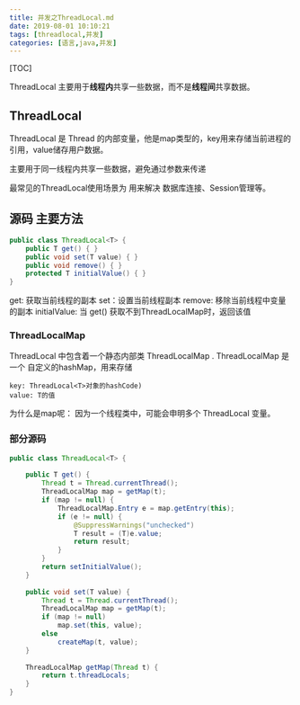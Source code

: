 ```yaml
---
title: 并发之ThreadLocal.md
date: 2019-08-01 10:10:21
tags: [threadlocal,并发]
categories: [语言,java,并发]
---
```


[TOC]

ThreadLocal 主要用于**线程内**共享一些数据，而不是**线程间**共享数据。

<!--more-->

## ThreadLocal

ThreadLocal 是 Thread 的内部变量，他是map类型的，key用来存储当前进程的引用，value储存用户数据。

主要用于同一线程内共享一些数据，避免通过参数来传递

最常见的ThreadLocal使用场景为 用来解决 数据库连接、Session管理等。

## 源码 主要方法

```java
public class ThreadLocal<T> {
    public T get() { }
    public void set(T value) { }
    public void remove() { }
    protected T initialValue() { }
}

```

get: 获取当前线程的副本
set：设置当前线程副本
remove: 移除当前线程中变量的副本
initialValue: 当 get() 获取不到ThreadLocalMap时，返回该值


### ThreadLocalMap

ThreadLocal 中包含着一个静态内部类 ThreadLocalMap . ThreadLocalMap 是一个 自定义的hashMap，用来存储 

```
key: ThreadLocal<T>对象的hashCode)
value: T的值
```

为什么是map呢： 因为一个线程类中，可能会申明多个 ThreadLocal 变量。

### 部分源码
```java
public class ThreadLocal<T> {
    
    public T get() {
        Thread t = Thread.currentThread();
        ThreadLocalMap map = getMap(t);
        if (map != null) {
            ThreadLocalMap.Entry e = map.getEntry(this);
            if (e != null) {
                @SuppressWarnings("unchecked")
                T result = (T)e.value;
                return result;
            }
        }
        return setInitialValue();
    }
    
    public void set(T value) {
        Thread t = Thread.currentThread();
        ThreadLocalMap map = getMap(t);
        if (map != null)
            map.set(this, value);
        else
            createMap(t, value);
    }
    
    ThreadLocalMap getMap(Thread t) {
        return t.threadLocals;
    }
}
```